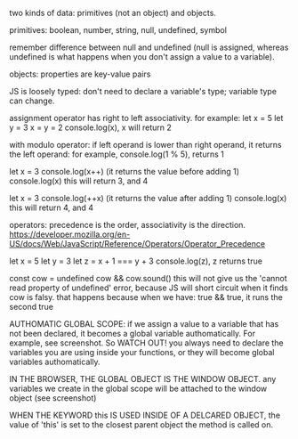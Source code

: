 two kinds of data: primitives (not an object) and objects.

primitives: boolean, number, string, null, undefined, symbol

remember difference between null and undefined (null is assigned, whereas undefined is what happens when you don't assign a value to a variable).

objects: properties are key-value pairs

JS is loosely typed: don't need to declare a variable's type; variable type can change.

assignment operator has right to left associativity. for example:
let x = 5
let y = 3
x = y = 2
console.log(x), x will return 2

with modulo operator: if left operand is lower than right operand, it returns the left operand: for example, console.log(1 % 5), returns 1

let x = 3
console.log(x++)
(it returns the value before adding 1)
console.log(x)
this will return 3, and 4

let x = 3
console.log(++x)
(it returns the value after adding 1)
console.log(x)
this will return 4, and 4

operators: precedence is the order, associativity is the direction.
https://developer.mozilla.org/en-US/docs/Web/JavaScript/Reference/Operators/Operator_Precedence

let x = 5
let y = 3
let z = x + 1 === y + 3
console.log(z), z returns true

const cow = undefined
cow && cow.sound()
this will not give us the 'cannot read property of undefined' error, because JS will short circuit when it finds cow is falsy.
that happens because when we have: true && true, it runs the second true

AUTHOMATIC GLOBAL SCOPE:
if we assign a value to a variable that has not been declared, it becomes a global variable authomatically. For example, see screenshot. So WATCH OUT! you always need to declare the variables you are using inside your functions, or they will become global variables authomatically.

IN THE BROWSER, THE GLOBAL OBJECT IS THE WINDOW OBJECT.
any variables we create in the global scope will be attached to the window object (see screenshot)

WHEN THE KEYWORD this IS USED INSIDE OF A DELCARED OBJECT, the value of 'this' is set to the closest parent object the method is called on.

